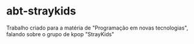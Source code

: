 # abt-straykids
Trabalho criado para a matéria de "Programação em novas tecnologias", falando sobre o grupo de kpop "StrayKids"
